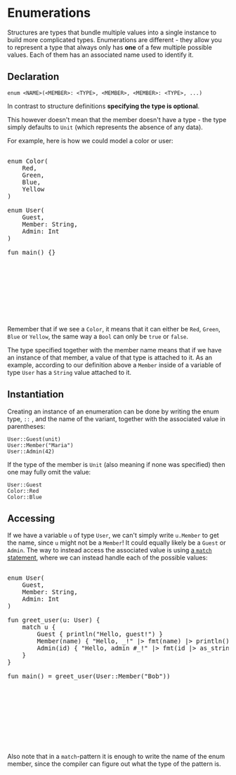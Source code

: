 
# Enumerations

Structures are types that bundle multiple values into a single instance to build
more complicated types. Enumerations are different - they allow you to represent
a type that always only has **one** of a few multiple possible values. Each of
them has an associated name used to identify it.

## Declaration

```
enum <NAME>(<MEMBER>: <TYPE>, <MEMBER>, <MEMBER>: <TYPE>, ...)
```
In contrast to structure definitions **specifying the type is optional**.

This however doesn't mean that the member doesn't have a type - the type simply defaults to `Unit` (which represents the absence of any data).

For example, here is how we could model a color or user:
<pre><div class="embedded-playground" style="height: 24rem">
enum Color(
    Red,
    Green,
    Blue,
    Yellow
)

enum User(
    Guest,
    Member: String,
    Admin: Int
)

fun main() {}
</div></pre>
Remember that if we see a `Color`, it means that it can either be `Red`, `Green`, `Blue` or `Yellow`, the same way a `Bool` can only be `true` or `false`.

The type specified together with the member name means that if we have an
instance of that member, a value of that type is attached to it. 
As an example, according to our definition above a `Member` inside of a variable
of type `User` has a `String` value attached to it.

## Instantiation

Creating an instance of an enumeration can be done by writing the enum type, `::` , and the name of the variant, together with the associated value in parentheses:
```
User::Guest(unit)
User::Member("Maria")
User::Admin(42)
```
If the type of the member is `Unit` (also meaning if none was specified) then
one may fully omit the value:
```
User::Guest
Color::Red
Color::Blue
```

## Accessing

If we have a variable `u` of type `User`, we can't simply write `u.Member` to get
the name, since `u` might not be a `Member`! It could equally likely be a `Guest`
or `Admin`. The way to instead access the associated value is using
[a `match` statement](control_flow.md), where we can instead handle each of the possible values:
<pre><div class="embedded-playground" style="height: 25.5rem">
enum User(
    Guest,
    Member: String,
    Admin: Int
)

fun greet_user(u: User) {
    match u {
        Guest { println("Hello, guest!") }
        Member(name) { "Hello, _!" |> fmt(name) |> println() }
        Admin(id) { "Hello, admin #_!" |> fmt(id |> as_string()) |> println() }
    }
}

fun main() = greet_user(User::Member("Bob"))
</div></pre>

Also note that in a `match`-pattern it is enough to write the name of the enum member, since the compiler can figure out what the type of the pattern is.